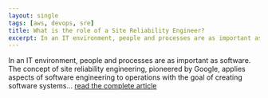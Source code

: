 ```yaml
---
layout: single
tags: [aws, devops, sre]
title: What is the role of a Site Reliability Engineer?
excerpt: In an IT environment, people and processes are as important as software. The concept of site reliability engineering, pioneered by Google, applies aspects of software engineering to operations with the goal of creating software systems […]
---
```


In an IT environment, people and processes are as important as software. The concept of site reliability engineering, pioneered by Google, applies aspects of software engineering to operations with the goal of creating software systems... [read the complete article](http://cloudacademy.com/blog/what-is-the-role-of-a-site-reliability-engineer/)

